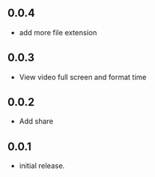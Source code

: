 ## 0.0.4
* add more file extension

## 0.0.3
* View video full screen and format time

## 0.0.2
* Add share

## 0.0.1
* initial release.
